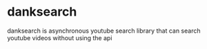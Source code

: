 # danksearch

danksearch is asynchronous youtube search library that can search youtube videos without using the api


